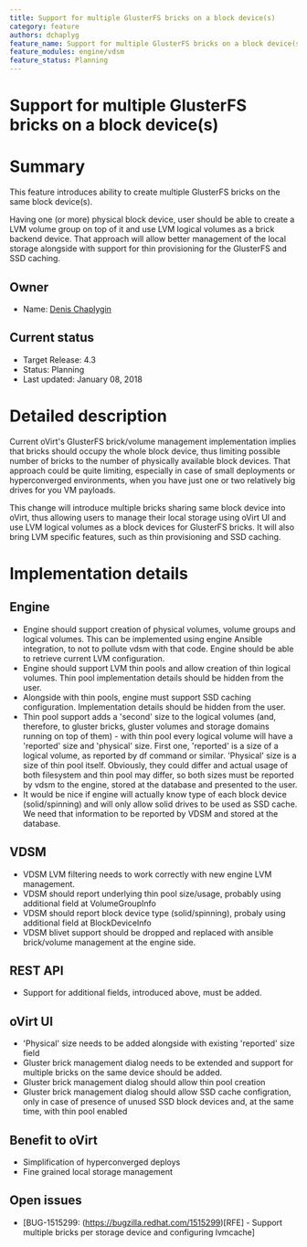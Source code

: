 ```yaml
---
title: Support for multiple GlusterFS bricks on a block device(s)
category: feature
authors: dchaplyg
feature_name: Support for multiple GlusterFS bricks on a block device(s)
feature_modules: engine/vdsm
feature_status: Planning
---
```


# Support for multiple GlusterFS bricks on a block device(s)

# Summary

This feature introduces ability to create multiple GlusterFS bricks on the same block device(s).

Having one (or more) physical block device, user should be able to create a LVM volume group on top of it and use LVM logical volumes as a brick backend device. That approach will allow better management of the local storage alongside with support for thin provisioning for the GlusterFS and SSD caching.

## Owner

*   Name: [Denis Chaplygin](https://github.com/akashihi)

## Current status

*   Target Release: 4.3
*   Status: Planning
*   Last updated: January 08, 2018

# Detailed description

Current oVirt's GlusterFS brick/volume management implementation implies that bricks should occupy the whole block device, thus limiting possible number of bricks to the number of physically available block devices. That approach could be quite limiting, especially in case of small deployments or hyperconverged environments, when you have just one or two relatively big drives for you VM payloads.

This change will introduce multiple bricks sharing same block device into oVirt, thus allowing users to manage their local storage using oVirt UI and use LVM logical volumes as a block devices for GlusterFS bricks. It will also bring LVM specific features, such as thin provisioning and SSD caching.

# Implementation details

## Engine

* Engine should support creation of physical volumes, volume groups and logical volumes. This can be implemented using engine Ansible integration, to not to pollute vdsm with that code. Engine should be able to retrieve current LVM configuration.
* Engine should support LVM thin pools and allow creation of thin logical volumes. Thin pool implementation details should be hidden from the user.
* Alongside with thin pools, engine must support SSD caching configuration. Implementation details should be hidden from the user.
* Thin pool support adds a 'second' size to the logical volumes (and, therefore, to gluster bricks, gluster volumes and storage domains running on top of them) - with thin pool every logical volume will have a 'reported' size and 'physical' size. First one, 'reported' is a size of a logical volume, as reported by df command or similar. 'Physical' size is a size of thin pool itself. Obviously, they could differ and actual usage of both filesystem and thin pool may differ, so both sizes must be reported by vdsm to the engine, stored at the database and presented to the user.
* It would be nice if engine will actually know type of each block device (solid/spinning) and will only allow solid drives to be used as SSD cache. We need that information to be reported by VDSM and stored at the database.

## VDSM

* VDSM LVM filtering needs to work correctly with new engine LVM management.
* VDSM should report underlying thin pool size/usage, probably using additional field at VolumeGroupInfo
* VDSM should report block device type (solid/spinning), probaly using additional field at BlockDeviceInfo
* VDSM blivet support should be dropped and replaced with ansible brick/volume management at the engine side.

## REST API

* Support for additional fields, introduced above, must be added.

## oVirt UI

* 'Physical' size needs to be added alongside with existing 'reported' size field
* Gluster brick management dialog needs to be extended and support for multiple bricks on the same device should be added.
* Gluster brick management dialog should allow thin pool creation
* Gluster brick management dialog should allow SSD cache configration, only in case of presence of unused SSD block devices and, at the same time, with thin pool enabled

## Benefit to oVirt

* Simplification of hyperconverged deploys
* Fine grained local storage management

## Open issues

* [BUG-1515299: (https://bugzilla.redhat.com/1515299)[RFE] - Support multiple bricks per storage device and configuring lvmcache]


